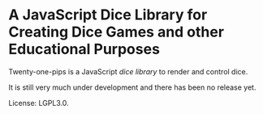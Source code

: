 # A JavaScript Dice Library for Creating Dice Games and other Educational Purposes

Twenty-one-pips is a JavaScript *dice library* to render and control dice.

It is still very much under development and there has been no release yet.

License: LGPL3.0.


